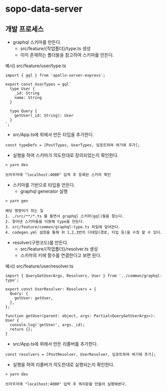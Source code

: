 # sopo-data-server

## 개발 프로세스  

- graphql 스키마를 만든다.  
  - src/feature/{작업폴더}/type.ts 생성  
  - 이미 존재하는 폴더들을 참고하여 스키마를 만든다.  

예시) src/feature/user/type.ts
```  
import { gql } from 'apollo-server-express';

export const UserTypes = gql`
  type User {
    _id: String
    name: String
  }

  type Query {
    getUser(_id: String): User
  }
`;

```  

- src/App.ts에 위에서 만든 타입을 추가한다.  
```  
const typeDefs = [PostTypes, UserTypes, 임포트하여 여기에 추가];
```  


- 실행을 하여 스키마가 의도한대로 정의되었는지 확인한다.
```  
> yarn dev

브라우저에 "localhost:4000" 입력 후 등록된 스키마 확인
```  

- 스키마를 기반으로 타입을 만든다.   
  - graphql generator 실행  

```  
> yarn gen

해당 명령어가 하는 일
1. ./src/**/*.ts 를 돌면서 graphql 스키마(gql)들을 찾는다.  
2. 찾아낸 스키마들을 이용해 type을 만든다.  
3. src/feature/common/graphql-type.ts 파일에 덮어쓴다.  
4. codegen.yml 설정을 통해 위 1,2,3번의 디테일(경로, 타입 등)을 수정 할 수 있다.
```  

- resolver(구현코드)를 만든다.  
  - src/feature/{작업폴더}/resolver.ts 생성  
  - 스키마의 키에 함수를 연결한다고 보면 된다.  

예시) src/feature/user/resolver.ts
```  
import { QueryGetUserArgs, Resolvers, User } from '../common/graphql-type';

export const UserResolver: Resolvers = {
  Query: {
    getUser: getUser,
  },
};

function getUser(parent: object, args: Partial<QueryGetUserArgs>): User {
  console.log('getUser', args._id);
  return {};
}
```  

- src/App.ts에 위에서 만든 리졸버를 추가한다.  
```  
const resolvers = [PostResolver, UserResolver, 임포트하여 여기에 추가];
``` 

- 실행을 하여 리졸버가 의도한대로 실행되는지 확인한다.
```  
> yarn dev

브라우저에 "localhost:4000" 입력 후 쿼리문을 만들어 실행해본다.
```  
